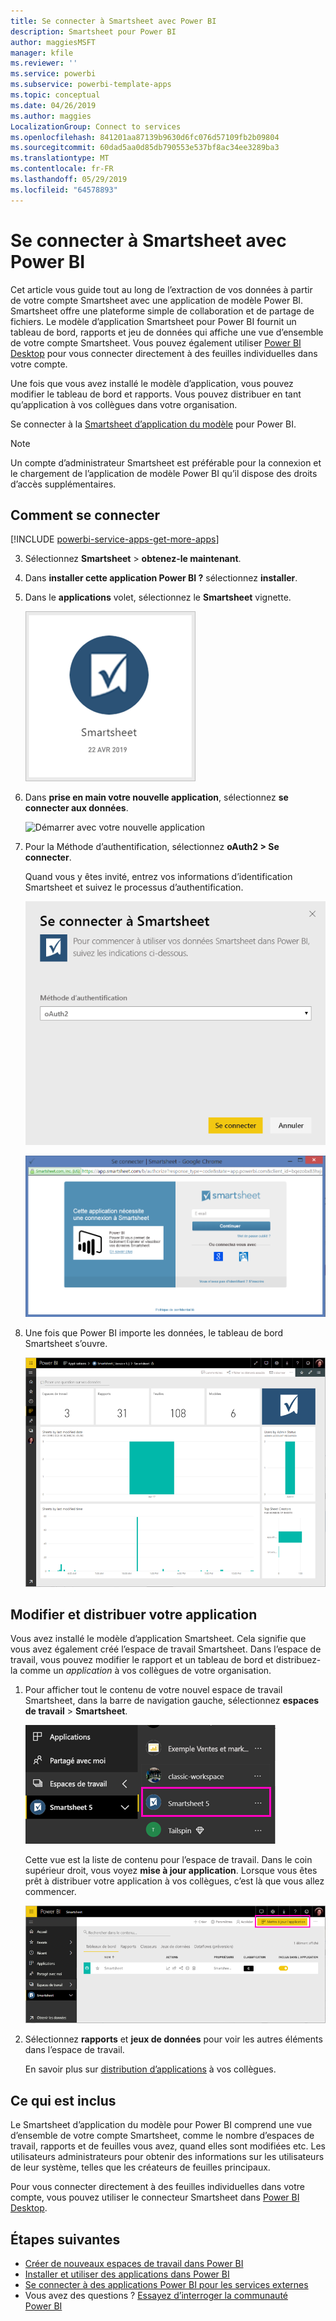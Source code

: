 ```yaml
---
title: Se connecter à Smartsheet avec Power BI
description: Smartsheet pour Power BI
author: maggiesMSFT
manager: kfile
ms.reviewer: ''
ms.service: powerbi
ms.subservice: powerbi-template-apps
ms.topic: conceptual
ms.date: 04/26/2019
ms.author: maggies
LocalizationGroup: Connect to services
ms.openlocfilehash: 841201aa87139b9630d6fc076d57109fb2b09804
ms.sourcegitcommit: 60dad5aa0d85db790553e537bf8ac34ee3289ba3
ms.translationtype: MT
ms.contentlocale: fr-FR
ms.lasthandoff: 05/29/2019
ms.locfileid: "64578893"
---
```

# <a name="connect-to-smartsheet-with-power-bi"></a>Se connecter à Smartsheet avec Power BI
Cet article vous guide tout au long de l’extraction de vos données à partir de votre compte Smartsheet avec une application de modèle Power BI. Smartsheet offre une plateforme simple de collaboration et de partage de fichiers. Le modèle d’application Smartsheet pour Power BI fournit un tableau de bord, rapports et jeu de données qui affiche une vue d’ensemble de votre compte Smartsheet. Vous pouvez également utiliser [Power BI Desktop](desktop-connect-to-data.md) pour vous connecter directement à des feuilles individuelles dans votre compte. 

Une fois que vous avez installé le modèle d’application, vous pouvez modifier le tableau de bord et rapports. Vous pouvez distribuer en tant qu’application à vos collègues dans votre organisation.

Se connecter à la [Smartsheet d’application du modèle](https://app.powerbi.com/groups/me/getdata/services/smartsheet) pour Power BI.

>[!NOTE]
>Un compte d’administrateur Smartsheet est préférable pour la connexion et le chargement de l’application de modèle Power BI qu’il dispose des droits d’accès supplémentaires.

## <a name="how-to-connect"></a>Comment se connecter

[!INCLUDE [powerbi-service-apps-get-more-apps](./includes/powerbi-service-apps-get-more-apps.md)]

3. Sélectionnez **Smartsheet** \> **obtenez-le maintenant**.
4. Dans **installer cette application Power BI ?** sélectionnez **installer**.
4. Dans le **applications** volet, sélectionnez le **Smartsheet** vignette.

    ![Vignette de l’application Power BI Smartsheet](media/service-connect-to-smartsheet/power-bi-smartsheet-tile.png)

6. Dans **prise en main votre nouvelle application**, sélectionnez **se connecter aux données**.

    ![Démarrer avec votre nouvelle application](media/service-tutorial-connect-to-github/power-bi-github-app-tutorial-connect-data.png)

4. Pour la Méthode d’authentification, sélectionnez **oAuth2 \> Se connecter**.
   
   Quand vous y êtes invité, entrez vos informations d’identification Smartsheet et suivez le processus d’authentification.
   
   ![Informations d’identification Smartsheet](media/service-connect-to-smartsheet/creds.png)
   
   ![Connexion Smartsheet](media/service-connect-to-smartsheet/creds2.png)

5. Une fois que Power BI importe les données, le tableau de bord Smartsheet s’ouvre.
   
   ![Tableau de bord Smartsheet](media/service-connect-to-smartsheet/power-bi-smartsheet-dashboard.png)

## <a name="modify-and-distribute-your-app"></a>Modifier et distribuer votre application

Vous avez installé le modèle d’application Smartsheet. Cela signifie que vous avez également créé l’espace de travail Smartsheet. Dans l’espace de travail, vous pouvez modifier le rapport et un tableau de bord et distribuez-la comme un *application* à vos collègues de votre organisation. 

1. Pour afficher tout le contenu de votre nouvel espace de travail Smartsheet, dans la barre de navigation gauche, sélectionnez **espaces de travail** > **Smartsheet**. 

    ![Espace de travail Smartsheet dans le volet de navigation gauche](media/service-connect-to-smartsheet/power-bi-smartsheet-workspace.png)

    Cette vue est la liste de contenu pour l’espace de travail. Dans le coin supérieur droit, vous voyez **mise à jour application**. Lorsque vous êtes prêt à distribuer votre application à vos collègues, c’est là que vous allez commencer. 

    ![Liste de contenu Smartsheet](media/service-connect-to-smartsheet/power-bi-smartsheet-workspace-content.png)

2. Sélectionnez **rapports** et **jeux de données** pour voir les autres éléments dans l’espace de travail.

    En savoir plus sur [distribution d’applications](service-create-distribute-apps.md) à vos collègues.

## <a name="whats-included"></a>Ce qui est inclus
Le Smartsheet d’application du modèle pour Power BI comprend une vue d’ensemble de votre compte Smartsheet, comme le nombre d’espaces de travail, rapports et de feuilles vous avez, quand elles sont modifiées etc. Les utilisateurs administrateurs pour obtenir des informations sur les utilisateurs de leur système, telles que les créateurs de feuilles principaux.  

Pour vous connecter directement à des feuilles individuelles dans votre compte, vous pouvez utiliser le connecteur Smartsheet dans [Power BI Desktop](desktop-connect-to-data.md).  

## <a name="next-steps"></a>Étapes suivantes

* [Créer de nouveaux espaces de travail dans Power BI](service-create-the-new-workspaces.md)
* [Installer et utiliser des applications dans Power BI](consumer/end-user-apps.md)
* [Se connecter à des applications Power BI pour les services externes](service-connect-to-services.md)
* Vous avez des questions ? [Essayez d’interroger la communauté Power BI](http://community.powerbi.com/)